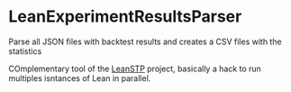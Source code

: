 # LeanExperimentResultsParser
Parse all JSON files with backtest results and creates a CSV files with the statistics

COmplementary tool of the [LeanSTP](https://github.com/Jay-Jay-D/LeanSTP) project, basically a hack to run multiples isntances of Lean in parallel.
